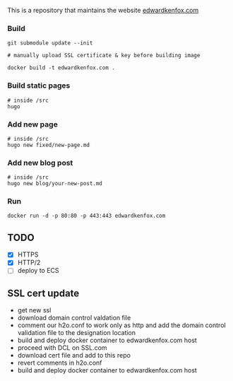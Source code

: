 This is a repository that maintains the website [edwardkenfox.com](http://edwardkenfox.com)

### Build

```
git submodule update --init

# manually upload SSL certificate & key before building image

docker build -t edwardkenfox.com .
```

### Build static pages

```
# inside /src
hugo
```

### Add new page

```
# inside /src
hugo new fixed/new-page.md
```

### Add new blog post

```
# inside /src
hugo new blog/your-new-post.md
```

### Run

```
docker run -d -p 80:80 -p 443:443 edwardkenfox.com
```

## TODO

- [x] HTTPS
- [x] HTTP/2
- [ ] deploy to ECS

## SSL cert update

- get new ssl
- download domain control valdation file
- comment our h2o.conf to work only as http and add the domain control validation file to the designation location
- build and deploy docker container to edwardkenfox.com host
- proceed with DCL on SSL.com
- download cert file and add to this repo
- revert comments in h2o.conf
- build and deploy docker container to edwardkenfox.com host
